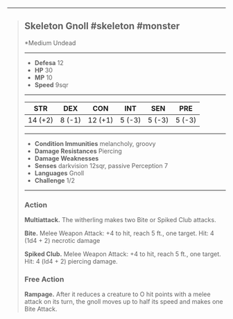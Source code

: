 ___
> ## Skeleton Gnoll #skeleton #monster 
>*Medium Undead
> ___
> - **Defesa** 12
> - **HP** 30
> - **MP** 10
> - **Speed** 9sqr
>___
>|   STR  |   DEX   |   CON   |   INT   |   SEN   |   PRE  |
>|:------:|:-------:|:-------:|:-------:|:-------:|:------:|
>|14 (+2) |  8 (-1) | 12 (+1) |  5 (-3) |  5 (-3) | 5 (-3) |
>___
> - **Condition Immunities** melancholy, groovy
> - **Damage Resistances** Piercing
> - **Damage Weaknesses** 
> - **Senses** darkvision 12sqr, passive Perception 7
> - **Languages** Gnoll
> - **Challenge** 1/2
> ___
> ### Action
> 
> **Multiattack.** The witherling makes two Bite or Spiked Club attacks.
>
> **Bite.** Melee Weapon Attack: +4 to hit, reach 5 ft., one target. Hit: 4 (1d4 + 2) necrotic damage
>
> **Spiked Club.** Melee Weapon Attack: +4 to hit, reach 5 ft., one target. Hit: 4 (ld4 + 2) piercing damage.
> 
> ### Free Action
> **Rampage.** After it reduces a creature to O hit points with a melee attack on its turn, the gnoll moves up to half its speed and makes one Bite Attack.

